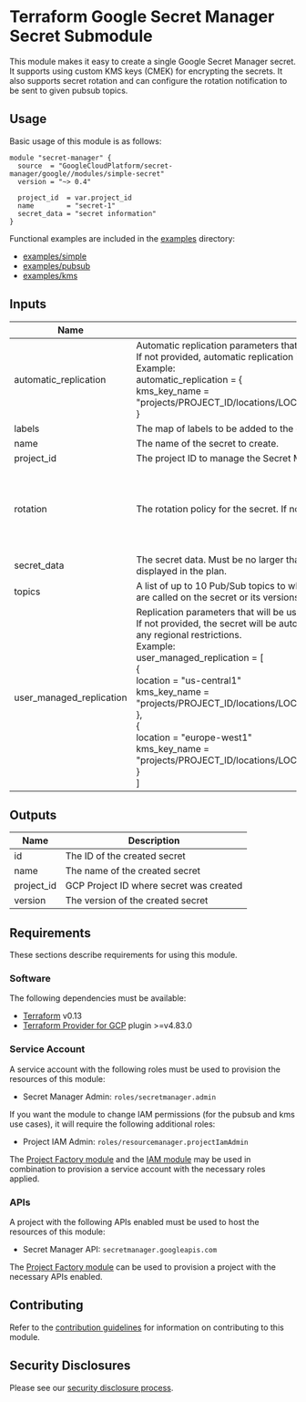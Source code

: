 # Terraform Google Secret Manager Secret Submodule

This module makes it easy to create a single Google Secret Manager secret. It supports using custom KMS keys (CMEK) for encrypting the secrets.
It also supports secret rotation and can configure the rotation notification to be sent to given pubsub topics.

## Usage

Basic usage of this module is as follows:

```hcl
module "secret-manager" {
  source  = "GoogleCloudPlatform/secret-manager/google//modules/simple-secret"
  version = "~> 0.4"

  project_id  = var.project_id
  name        = "secret-1"
  secret_data = "secret information"
}
```

Functional examples are included in the [examples](../examples/) directory:
- [examples/simple](../examples/simple)
- [examples/pubsub](../examples/pubsub)
- [examples/kms](../examples/kms)

<!-- BEGINNING OF PRE-COMMIT-TERRAFORM DOCS HOOK -->
## Inputs

| Name | Description | Type | Default | Required |
|------|-------------|------|---------|:--------:|
| automatic\_replication | Automatic replication parameters that will be used for the defined secret.<br>If not provided, automatic replication is enabled and Google-managed key is used by default.<br>Example:<br>  automatic\_replication = {<br>    kms\_key\_name = "projects/PROJECT\_ID/locations/LOCATION/keyRings/KEY\_RING\_NAME/cryptoKeys/KEY\_NAME"<br>  } | <pre>object({<br>    kms_key_name = optional(string, null)<br>  })</pre> | `{}` | no |
| labels | The map of labels to be added to the defined secret. | `map(string)` | `{}` | no |
| name | The name of the secret to create. | `string` | n/a | yes |
| project\_id | The project ID to manage the Secret Manager resources | `string` | n/a | yes |
| rotation | The rotation policy for the secret. If not set, the secret will not rotate. | <pre>object({<br>    rotation_period    = string # The Duration between rotation notifications, in seconds.<br>    next_rotation_time = string # The time at which the Secret Manager secret is scheduled for rotation, in RFC3339 format. Examples: '2014-10-02T15:01:23Z' and '2014-10-02T15:01:23.045123456Z'<br>  })</pre> | `null` | no |
| secret\_data | The secret data. Must be no larger than 64KiB. Note: This property is sensitive and will not be displayed in the plan. | `string` | `null` | no |
| topics | A list of up to 10 Pub/Sub topics to which messages are published when control plane operations are called on the secret or its versions. | `list(string)` | `[]` | no |
| user\_managed\_replication | Replication parameters that will be used for the defined secret.<br>If not provided, the secret will be automatically replicated using Google-managed key without any regional restrictions.<br>Example:<br>  user\_managed\_replication = [<br>    {<br>      location = "us-central1"<br>      kms\_key\_name = "projects/PROJECT\_ID/locations/LOCATION/keyRings/KEY\_RING\_NAME/cryptoKeys/KEY\_NAME"<br>    },<br>    {<br>      location = "europe-west1"<br>      kms\_key\_name = "projects/PROJECT\_ID/locations/LOCATION/keyRings/KEY\_RING\_NAME/cryptoKeys/KEY\_NAME"<br>    }<br>  ] | <pre>list(object({<br>    location     = string,<br>    kms_key_name = string,<br>  }))</pre> | `[]` | no |

## Outputs

| Name | Description |
|------|-------------|
| id | The ID of the created secret |
| name | The name of the created secret |
| project\_id | GCP Project ID where secret was created |
| version | The version of the created secret |

<!-- END OF PRE-COMMIT-TERRAFORM DOCS HOOK -->

## Requirements

These sections describe requirements for using this module.

### Software

The following dependencies must be available:

- [Terraform][terraform] v0.13
- [Terraform Provider for GCP][terraform-provider-gcp] plugin >=v4.83.0

### Service Account

A service account with the following roles must be used to provision
the resources of this module:

- Secret Manager Admin: `roles/secretmanager.admin`

If you want the module to change IAM permissions (for the pubsub and kms use cases), it will require the following additional roles:

- Project IAM Admin: `roles/resourcemanager.projectIamAdmin`

The [Project Factory module][project-factory-module] and the
[IAM module][iam-module] may be used in combination to provision a
service account with the necessary roles applied.

### APIs

A project with the following APIs enabled must be used to host the
resources of this module:

- Secret Manager API: `secretmanager.googleapis.com`

The [Project Factory module][project-factory-module] can be used to
provision a project with the necessary APIs enabled.

## Contributing

Refer to the [contribution guidelines](./CONTRIBUTING.md) for
information on contributing to this module.

[iam-module]: https://registry.terraform.io/modules/terraform-google-modules/iam/google
[project-factory-module]: https://registry.terraform.io/modules/terraform-google-modules/project-factory/google
[terraform-provider-gcp]: https://www.terraform.io/docs/providers/google/index.html
[terraform]: https://www.terraform.io/downloads.html

## Security Disclosures

Please see our [security disclosure process](./SECURITY.md).
